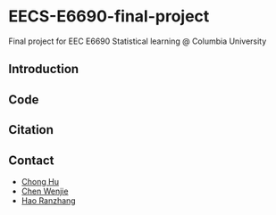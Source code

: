 # EECS-E6690-final-project

Final project for EEC E6690 Statistical learning @ Columbia University

## Introduction

## Code

## Citation

## Contact

- [Chong Hu](https://github.com/JackSnowWolf)
- [Chen Wenjie](https://github.com/JACKCHEN96)
- [Hao Ranzhang](https://github.com/Headnerd9798)
